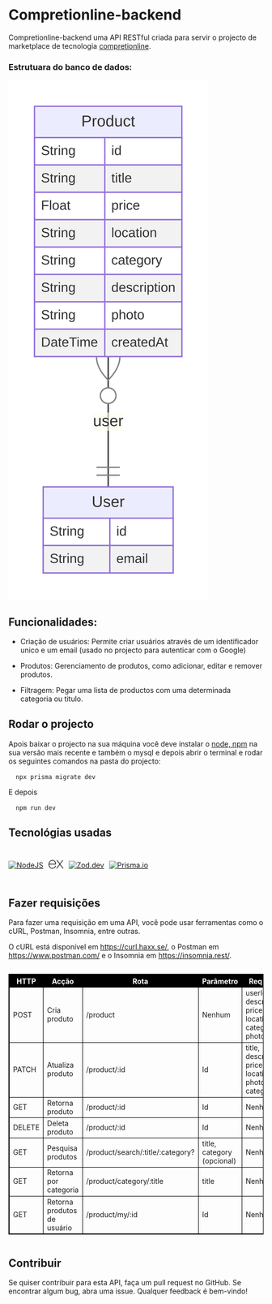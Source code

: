 # Compretionline-backend

Compretionline-backend uma API RESTful criada para servir o projecto de marketplace de tecnologia [compretionline](https://github.com/carlosmatateumateus/compretionline). 
### Estrutuara do banco de dados:

![](screens/prisma-erd.svg)

## Funcionalidades:

- Criação de usuários: Permite criar usuários através de um identificador unico e um email (usado no projecto para autenticar com o Google)

- Produtos: Gerenciamento de produtos, como adicionar, editar e remover produtos.

- Filtragem: Pegar uma lista de productos com uma determinada categoria ou titulo.

## Rodar o projecto

Apois baixar o projecto na sua máquina você deve instalar o <a href="https://nodejs.org/en/">node, npm</a> na sua versão mais recente e também o mysql e depois
abrir o terminal e rodar os seguintes comandos na pasta do projecto:

```
  npx prisma migrate dev
```

<p>E depois</p>

```
  npm run dev
```

## Tecnológias usadas

<br>

<div style="display: flex;gap:10px;align-items:center;">
  <a href="https://nodejs.org/en/" target="_blank" rel="noreferrer"><img src="https://raw.githubusercontent.com/danielcranney/readme-generator/main/public/icons/skills/nodejs-colored.svg" width="30" height="30" alt="NodeJS" /></a>
  <a href="https://expressjs.com/" target="_blank" rel="noreferrer"><img src="https://raw.githubusercontent.com/devicons/devicon/master/icons/express/express-original.svg" width="30" height="30" alt="Express Js" /></a>
  <a href="https://zod.dev/" target="_blank" rel="noreferrer"><img src="https://zod.dev/logo.svg" width="30" height="30" alt="Zod.dev" /></a>
  <a href="https://prisma.io/" target="_blank" rel="noreferrer"><img src="https://www.freelogovectors.net/wp-content/uploads/2022/01/prisma_logo-freelogovectors.net_.png" width="28" height="28" alt="Prisma.io" /></a>
</div>

<br />

## Fazer requisições

<p>Para fazer uma requisição em uma API, você pode usar ferramentas como o cURL, Postman, Insomnia, entre outras.</p>
<p>O cURL está disponível em <a href="https://curl.haxx.se/">https://curl.haxx.se/</a>, o Postman em <a href="https://www.postman.com/">https://www.postman.com/</a> e o Insomnia em <a href="https://insomnia.rest/">https://insomnia.rest/</a>.</p>

<div style="overflow-x:auto;">
  <table style="border: 1px solid black;border-collapse: collapse;">
    <thead style="background-color: #000; color: #fff;">
      <tr>
        <th style="border: 1px solid black;">HTTP</th>
        <th style="border: 1px solid black;">Acção</th>
        <th style="border: 1px solid black;">Rota</th>
        <th style="border: 1px solid black;">Parâmetro</th>
        <th style="border: 1px solid black;">Req body</th>
      </tr>
    </thead>
    <tbody>
      <tr>
        <td style="border: 1px solid black;">POST</td>
        <td style="border: 1px solid black;">Cria produto</td>
        <td style="border: 1px solid black;">/product</td>
        <td style="border: 1px solid black;">Nenhum</td>
        <td style="border: 1px solid black;">userId, title, description, price, location, category, photo</td>
      </tr>
      <tr>
        <td style="border: 1px solid black;">PATCH</td>
        <td style="border: 1px solid black;">Atualiza produto</td>
        <td style="border: 1px solid black;">/product/:id</td>
        <td style="border: 1px solid black;">Id</td>
        <td style="border: 1px solid black;">title, description, price, location, photo, category</td>
      </tr>
      <tr>
        <td style="border: 1px solid black;">GET</td>
        <td style="border: 1px solid black;">Retorna produto</td>
        <td style="border: 1px solid black;">/product/:id</td>
        <td style="border: 1px solid black;">Id</td>
        <td style="border: 1px solid black;">Nenhum</td>
      </tr>
      <tr>
        <td style="border: 1px solid black;">DELETE</td>
        <td style="border: 1px solid black;">Deleta produto</td>
        <td style="border: 1px solid black;">/product/:id</td>
        <td style="border: 1px solid black;">Id</td>
        <td style="border: 1px solid black;">Nenhum</td>
      </tr>
      <tr>
        <td style="border: 1px solid black;">GET</td>
        <td style="border: 1px solid black;">Pesquisa produtos</td>
        <td style="border: 1px solid black;">/product/search/:title/:category?</td>
        <td style="border: 1px solid black;">title, category (opcional)</td>
        <td style="border: 1px solid black;">Nenhum</td>
      </tr>
      <tr>
        <td style="border: 1px solid black;">GET</td>
        <td style="border: 1px solid black;">Retorna por categoria</td>
        <td style="border: 1px solid black;">/product/category/:title</td>
        <td style="border: 1px solid black;">title</td>
        <td style="border: 1px solid black;">Nenhum</td>
      </tr>
      <tr>
        <td style="border: 1px solid black;">GET</td>
        <td style="border: 1px solid black;">Retorna produtos de usuário</td>
        <td style="border: 1px solid black;">/product/my/:id</td>
        <td style="border: 1px solid black;">Id</td>
        <td style="border: 1px solid black;">Nenhum</td>
      </tr>
    </tbody>
  </table>
</div>

## Contribuir

Se quiser contribuir para esta API, faça um pull request no GitHub. Se encontrar algum bug, abra uma issue. Qualquer feedback é bem-vindo!
